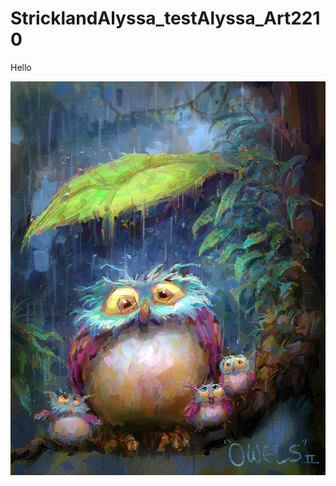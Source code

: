 # StricklandAlyssa_testAlyssa_Art2210

Hello

<div align=center>

![](https://github.com/AlyssaStrickland/StricklandAlyssa_testAlyssa_Art2210/raw/master/Image/ca2e34fc.jpg)

<div align=left>
